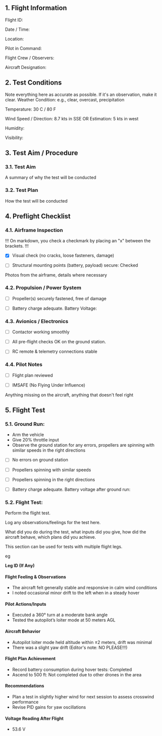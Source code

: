 ## 1. Flight Information
Flight ID:

Date / Time:

Location:

Pilot in Command:

Flight Crew / Observers:

Aircraft Designation:

## 2. Test Conditions

Note everything here as accurate as possible. If it's an observation, make it clear. 
Weather Condition: e.g., clear, overcast, precipitation

Temperature: 30 C / 80 F

Wind Speed / Direction: 8.7 kts in SSE OR Estimation: 5 kts in west

Humidity:

Visibility: 

## 3. Test Aim / Procedure

### 3.1. Test Aim
A summary of why the test will be conducted

### 3.2. Test Plan
How the test will be conducted

## 4. Preflight Checklist
### 4.1. Airframe Inspection

!!! On markdown, you check a checkmark by placing an "x" between the brackets. !!!

- [x] Visual check (no cracks, loose fasteners, damage) 

- [ ] Structural mounting points (battery, payload) secure: Checked

Photos from the airframe, details where necessary

### 4.2. Propulsion / Power System

- [ ] Propeller(s) securely fastened, free of damage

- [ ] Battery charge adequate. Battery Voltage:

### 4.3. Avionics / Electronics

- [ ] Contactor working smoothly

- [ ] All pre-flight checks OK on the ground station.

- [ ] RC remote & telemetry connections stable

### 4.4. Pilot Notes

- [ ] Flight plan reviewed

- [ ] IMSAFE (No Flying Under Influence)
 
Anything missing on the aircraft, anything that doesn't feel right

## 5. Flight Test

### 5.1. Ground Run:
- Arm the vehicle
- Give 20% throttle input
- Observe the ground station for any errors, propellers are spinning with similar speeds in the right directions

- [ ] No errors on ground station

- [ ] Propellers spinning with similar speeds

- [ ] Propellers spinning in the right directions

- [ ] Battery charge adequate. Battery voltage after ground run: 

### 5.2. Flight Test:
Perform the flight test. 

Log any observations/feelings for the test here.

What did you do during the test, what inputs did you give, how did the aircraft behave, which plans did you achieve.

This section can be used for tests with multiple flight legs.

eg

**Leg ID (If Any)**

#### Flight Feeling & Observations
- The aircraft felt generally stable and responsive in calm wind conditions
- I noted occasional minor drift to the left when in a steady hover

#### Pilot Actions/Inputs
- Executed a 360° turn at a moderate bank angle
- Tested the autopilot’s loiter mode at 50 meters AGL

#### Aircraft Behavior
- Autopilot loiter mode held altitude within ±2 meters, drift was minimal
- There was a slight yaw drift (Editor's note: NO PLEASE!!!)

#### Flight Plan Achievement
- Record battery consumption during hover tests: Completed
-  Ascend to 500 ft: Not completed due to other drones in the area

#### Recommendations
- Plan a test in slightly higher wind for next session to assess crosswind performance
- Revise PID gains for yaw oscillations

#### Voltage Reading After Flight
- 53.6 V

